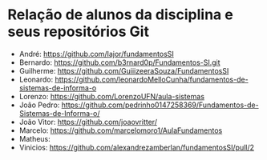 # Relação de alunos da disciplina e seus repositórios Git
- André: https://github.com/Iajor/fundamentosSI
- Bernardo: https://github.com/b3rnard0p/Fundamentos-SI.git
- Guilherme: https://github.com/GuiiizeeraSouza/FundamentosSI
- Leonardo: https://github.com/leonardoMelloCunha/fundamentos-de-sistemas-de-informa-o
- Lorenzo: https://github.com/LorenzoUFN/aula-sistemas
- João Pedro: https://github.com/pedrinho0147258369/Fundamentos-de-Sistemas-de-Informa-o/
- João Vitor: https://github.com/joaovritter/
- Marcelo: https://github.com/marcelomoro1/AulaFundamentos
- Matheus:
- Vinicios: https://github.com/alexandrezamberlan/fundamentosSI/pull/2
